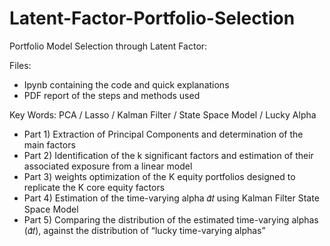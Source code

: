 # Latent-Factor-Portfolio-Selection

Portfolio Model Selection through Latent Factor:

Files:
- Ipynb containing the code and quick explanations
- PDF report of the steps and methods used

Key Words: PCA / Lasso / Kalman Filter / State Space Model / Lucky Alpha

- Part 1) Extraction of Principal Components and determination of the main factors
- Part 2) Identification of the k significant factors and estimation of their associated exposure from a linear model
- Part 3) weights optimization of the K equity portfolios designed to replicate the K core equity factors
- Part 4) Estimation of the time-varying alpha 𝛼̂𝑡 using Kalman Filter State Space Model
- Part 5) Comparing the distribution of the estimated time-varying alphas (𝛼̂𝑡), against the distribution of “lucky time-varying alphas”

